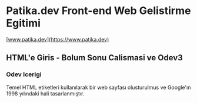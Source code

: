 # Patika.dev Front-end Web Gelistirme Egitimi
[www.patika.dev](https://www.patika.dev)
## HTML'e Giris - Bolum Sonu Calismasi ve Odev3
### Odev Icerigi
Temel HTML etiketleri kullanılarak bir web sayfası olusturulmus ve Google'ın 1998 yılındaki hali tasarlanmıştır.